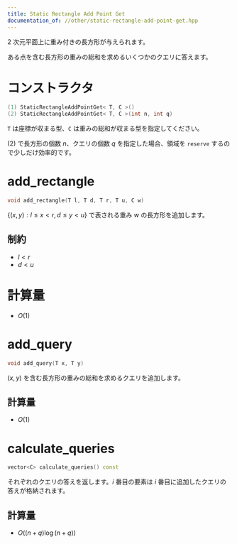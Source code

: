 ```yaml
---
title: Static Rectangle Add Point Get
documentation_of: //other/static-rectangle-add-point-get.hpp
---
```


2 次元平面上に重み付きの長方形が与えられます。

ある点を含む長方形の重みの総和を求めるいくつかのクエリに答えます。

# コンストラクタ

```cpp
(1) StaticRectangleAddPointGet< T, C >()
(2) StaticRectangleAddPointGet< T, C >(int n, int q)
```

`T` は座標が収まる型、`C` は重みの総和が収まる型を指定してください。

(2) で長方形の個数 $n$、クエリの個数 $q$ を指定した場合、領域を `reserve` するので少しだけ効率的です。

# add_rectangle

```cpp
void add_rectangle(T l, T d, T r, T u, C w)
```

$\lbrace (x,y):l \leq x \lt r, d \leq y \lt u\rbrace$ で表される重み $w$ の長方形を追加します。

## 制約

- $l \lt r$
- $d \lt u$

# 計算量

- $O(1)$

# add_query

```cpp
void add_query(T x, T y)
```

$(x, y)$ を含む長方形の重みの総和を求めるクエリを追加します。

## 計算量

- $O(1)$

# calculate_queries

```cpp
vector<C> calculate_queries() const
```

それぞれのクエリの答えを返します。$i$ 番目の要素は $i$ 番目に追加したクエリの答えが格納されます。

## 計算量

- $O((n + q) \log (n + q))$
